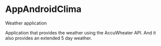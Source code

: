 # AppAndroidClima
Weather application


Application that provides the weather using the AccuWheater API. And it also provides an extended 5 day weather.
